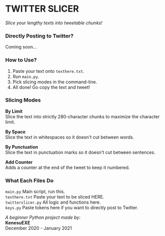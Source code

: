 # TWITTER SLICER 

*Slice your lengthy texts into tweetable chunks!*

### Directly Posting to Twitter?
Coming soon...

### How to Use?

1. Paste your text onto `texthere.txt`.
2. Run `main.py`.
3. Pick slicing modes in the command-line.
4. All done! Go copy the text and tweet!

### Slicing Modes

**By Limit**  
Slice the text into strictly 280-character chunks to maximize the character limit.

**By Space**  
Slice the text in whitespaces so it doesn't cut between words.

**By Punctuation**  
Slice the text in punctuation marks so it doesn't cut between sentences.

**Add Counter**  
Adds a counter at the end of the tweet to keep it numbered.

### What Each Files Do
`main.py` Main script, run this.  
`texthere.txt` Paste your text to be sliced HERE.   
`twitterslicer.py` All logic and functions here.  
`keys.py` Paste tokens here if you want to directly post to Twitter.  

*A beginner Python project made by:*  
**KenesuEXE**  
December 2020 - January 2021
